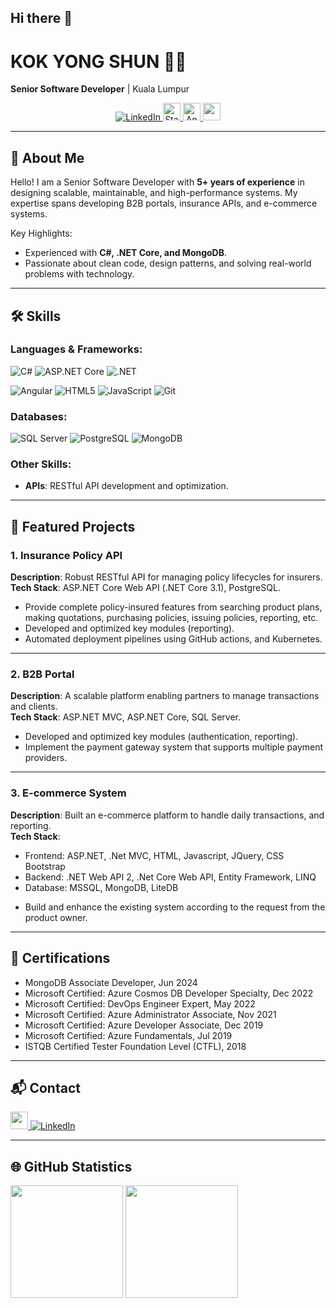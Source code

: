 ## Hi there 👋

<!--
**yongshun950824/yongshun950824** is a ✨ _special_ ✨ repository because its `README.md` (this file) appears on your GitHub profile.

Here are some ideas to get you started:

- 🔭 I’m currently working on ...
- 🌱 I’m currently learning ...
- 👯 I’m looking to collaborate on ...
- 🤔 I’m looking for help with ...
- 💬 Ask me about ...
- 📫 How to reach me: ...
- 😄 Pronouns: ...
- ⚡ Fun fact: ...
-->

# KOK YONG SHUN 👨‍💻
**Senior Software Developer** | Kuala Lumpur  

<p align="center">
  <a href="https://linkedin.com/in/kok-yong-shun-599259167">
    <img alt="LinkedIn" src="https://img.shields.io/badge/LinkedIn-%230077B5.svg?style=for-the-badge&logo=linkedin&logoColor=white">
  </a>
  <a href="https://stackoverflow.com/users/8017690/yong-shun">
    <img alt="Stack Overflow reputation" src="https://img.shields.io/stackexchange/stackoverflow/r/8017690?color=orange&label=Stackoverflow&logo=stackoverflow&logoColor=orange&style=social" height="27.996" />
  </a>
  <a href="https://stackoverflow.com/users/8017690/yong-shun?tab=answers">
    <img src="https://img.shields.io/badge/Answers-2100+-success" alt="Answers" height="27.996" />
  </a>
  <a href="https://stackoverflow.com/users/8017690/yong-shun">
    <img src="https://img.shields.io/badge/Impact-1.5M-red" height="27.996" />
  </a>
</p>

---

## 👋 About Me
Hello! I am a Senior Software Developer with **5+ years of experience** in designing scalable, maintainable, and high-performance systems. My expertise spans developing B2B portals, insurance APIs, and e-commerce systems.  

Key Highlights:
- Experienced with **C#, .NET Core, and MongoDB**.
- Passionate about clean code, design patterns, and solving real-world problems with technology.

---

## 🛠️ Skills
### Languages & Frameworks:
![C#](https://img.shields.io/badge/-C%23-blue) 
![ASP.NET Core](https://img.shields.io/badge/-ASP.NET_Core-blue) 
![.NET](https://img.shields.io/badge/-.NET-purple?style=square&logo=.net) 

![Angular](https://img.shields.io/badge/-Angular-red?style=square&logo=angular&logoColor=white) ![HTML5](https://img.shields.io/badge/-HTML5-%23E44D27?style=square&logo=html5&logoColor=ffffff)
![JavaScript](https://img.shields.io/badge/-JavaScript-%23F7DF1C?style=square&logo=javascript&logoColor=000000&labelColor=%23F7DF1C&color=%23FFCE5A)
![Git](https://img.shields.io/badge/-Git-%23F05032?style=flat-square&logo=git&logoColor=%23ffffff)

### Databases:
![SQL Server](https://img.shields.io/badge/-SQL_Server-blue) 
![PostgreSQL](https://img.shields.io/badge/-PostgreSQL-blue?style=square&logo=postgresql&logoColor=white) 
![MongoDB](https://img.shields.io/badge/MongoDB-4EA94B?style=square&logo=mongodb&logoColor=white)  

### Other Skills:
- **APIs**: RESTful API development and optimization.  

---

## 🌟 Featured Projects

### 1. **Insurance Policy API**
**Description**: Robust RESTful API for managing policy lifecycles for insurers.  
**Tech Stack**: ASP.NET Core Web API (.NET Core 3.1), PostgreSQL.  
- Provide complete policy-insured features from searching product plans, making quotations, purchasing policies, issuing policies, reporting, etc.
- Developed and optimized key modules (reporting).
- Automated deployment pipelines using GitHub actions, and Kubernetes.

---

### 2. **B2B Portal**
**Description**: A scalable platform enabling partners to manage transactions and clients.  
**Tech Stack**: ASP.NET MVC, ASP.NET Core, SQL Server.  
- Developed and optimized key modules (authentication, reporting).
- Implement the payment gateway system that supports multiple payment providers.

---

### 3. **E-commerce System**
**Description**: Built an e-commerce platform to handle daily transactions, and reporting.  
**Tech Stack**: 
  * Frontend: ASP.NET, .Net MVC, HTML, Javascript, JQuery, CSS Bootstrap
  * Backend: .NET Web API 2, .Net Core Web API, Entity Framework, LINQ
  * Database: MSSQL, MongoDB, LiteDB  

- Build and enhance the existing system according to the request from the product owner.  

---

## 📜 Certifications
- MongoDB Associate Developer, Jun 2024
- Microsoft Certified: Azure Cosmos DB Developer Specialty, Dec 2022
- Microsoft Certified: DevOps Engineer Expert, May 2022
- Microsoft Certified: Azure Administrator Associate, Nov 2021
- Microsoft Certified: Azure Developer Associate, Dec 2019
- Microsoft Certified: Azure Fundamentals, Jul 2019
- ISTQB Certified Tester Foundation Level (CTFL), 2018

---

## 📬 Contact

<a href="https://stackoverflow.com/users/8017690/yong-shun">
  <img src="https://img.shields.io/badge/Stack_Overflow-FE7A16?style=for-the-badge&logo=stack-overflow&logoColor=white" height="27.996">
</a>
<a href="https://linkedin.com/in/kok-yong-shun-599259167">
  <img alt="LinkedIn" src="https://img.shields.io/badge/LinkedIn-%230077B5.svg?style=for-the-badge&logo=linkedin&logoColor=white">
</a>

---

## 🌐 GitHub Statistics

<p float="left">
<img height="180em" src="https://github-readme-stats.vercel.app/api?username=yongshun950824&hide_border=true&show_icons=true&theme=tokyonight&count_private=true&include_all_commits=true" /> 
<img height="180em" src="https://github-readme-stats.vercel.app/api/top-langs/?username=yongshun950824&layout=compact&hide_border=true&theme=tokyonight"/>
 
</p>
